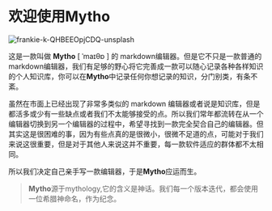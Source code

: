 # 欢迎使用Mytho

![frankie-k-QHBEEOpjCDQ-unsplash](https://mikes.oss-cn-beijing.aliyuncs.com/uPic/frankie-k-QHBEEOpjCDQ-unsplash.jpg)

&#x20;    这是一款叫做 **Mytho** \[ ˈmaɪθɒ ] 的 markdown编辑器。但是它不只是一款普通的markdown编辑器，我们有足够的野心将它完善成一款可以随心记录各种各样知识的个人知识库，你可以在**Mytho**中记录任何你想记录的知识，分门别类，有条不紊。

&#x20;   虽然在市面上已经出现了非常多类似的 markdown 编辑器或者说是知识库，但是都活多或少有一些缺点或者我们不太能够接受的点。所以我们常年都流转在从一个编辑器切换到另一个编辑器的过程中，希望寻找到一款完全契合自己的编辑器。但其实这是很困难的事，因为有些点真的是很微小，很微不足道的点，可能对于我们来说这很重要，但是对于其他人来说这并不重要，每一款软件适应的群体都不太相同。

&#x20;   所以我们决定自己亲手写一款编辑器，于是**Mytho**应运而生。



> **Mytho**源于mythology,它的含义是神话。我们每一个版本迭代，都会使用一位希腊神命名，作为纪念。

